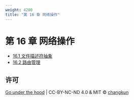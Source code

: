 ```yaml
---
weight: 4200
title: "第 16 章 网络操作"
---
```


# 第 16 章 网络操作

- [16.1 文件描述符抽象](./fd.md)
- [16.2 路由管理](./routers.md)

## 许可

[Go under the hood](https://github.com/changkun/go-under-the-hood) | CC-BY-NC-ND 4.0 & MIT &copy; [changkun](https://changkun.de)
